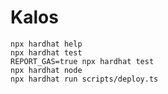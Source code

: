 # Kalos

```shell
npx hardhat help
npx hardhat test
REPORT_GAS=true npx hardhat test
npx hardhat node
npx hardhat run scripts/deploy.ts
```
